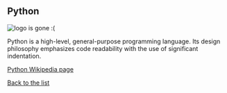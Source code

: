 ## Python

![logo is gone :(](https://upload.wikimedia.org/wikipedia/commons/thumb/c/c3/Python-logo-notext.svg/121px-Python-logo-notext.svg.png "Logo Python")




Python is a high-level, general-purpose programming language. Its design philosophy emphasizes code readability with the use of significant indentation.


[Python Wikipedia page](https://en.wikipedia.org/wiki/Python_(programming_language))

[Back to the list](list_page.md)